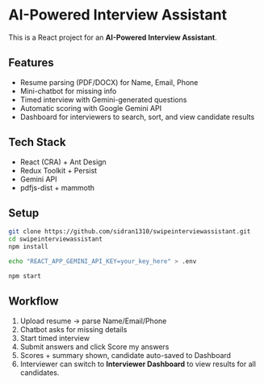 # AI-Powered Interview Assistant

This is a React project for an **AI-Powered Interview Assistant**.

## Features
- Resume parsing (PDF/DOCX) for Name, Email, Phone
- Mini-chatbot for missing info
- Timed interview with Gemini-generated questions
- Automatic scoring with Google Gemini API
- Dashboard for interviewers to search, sort, and view candidate results

## Tech Stack
- React (CRA) + Ant Design
- Redux Toolkit + Persist
- Gemini API
- pdfjs-dist + mammoth

## Setup
```bash
git clone https://github.com/sidran1310/swipeinterviewassistant.git
cd swipeinterviewassistant
npm install

echo "REACT_APP_GEMINI_API_KEY=your_key_here" > .env

npm start
```

## Workflow
1. Upload resume → parse Name/Email/Phone
2. Chatbot asks for missing details
3. Start timed interview
4. Submit answers and click Score my answers
5. Scores + summary shown, candidate auto-saved to Dashboard
6. Interviewer can switch to **Interviewer Dashboard** to view results for all candidates.